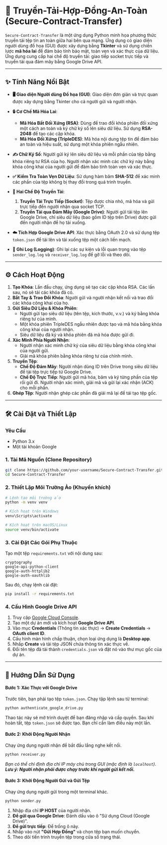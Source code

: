 
# 🚀 Truyền-Tải-Hợp-Đồng-An-Toàn (Secure-Contract-Transfer)

`Secure-Contract-Transfer` là một ứng dụng Python minh họa phương thức truyền tải tệp tin an toàn giữa hai bên qua mạng. Ứng dụng có giao diện người dùng đồ họa (GUI) được xây dựng bằng **Tkinter** và sử dụng chiến lược **mã hóa lai** để đảm bảo tính bảo mật, toàn vẹn và xác thực của dữ liệu. Ứng dụng cung cấp hai chế độ truyền tải: giao tiếp socket trực tiếp và truyền tải qua đám mây bằng Google Drive API.

-----

## ✨ Tính Năng Nổi Bật

  * **🖥️ Giao diện Người dùng Đồ họa (GUI)**: Giao diện đơn giản và trực quan được xây dựng bằng Tkinter cho cả người gửi và người nhận.

  * **🔒 Cơ Chế Mã Hóa Lai**:

      * **Mã Hóa Bất Đối Xứng (RSA)**: Dùng để trao đổi khóa phiên đối xứng một cách an toàn và ký chữ ký số lên siêu dữ liệu. Sử dụng **RSA-2048** để tạo các cặp khóa.
      * **Mã Hóa Đối Xứng (TripleDES)**: Mã hóa nội dung tệp tin để đảm bảo an toàn và hiệu suất, sử dụng một khóa phiên ngẫu nhiên.

  * **✍️ Chữ Ký Số**: Người gửi ký lên siêu dữ liệu và mỗi phần của tệp bằng khóa riêng tư RSA của họ. Người nhận xác minh các chữ ký này bằng khóa công khai của người gửi để đảm bảo tính toàn vẹn và xác thực.

  * **✅ Kiểm Tra Toàn Vẹn Dữ Liệu**: Sử dụng hàm băm **SHA-512** để xác minh các phần của tệp không bị thay đổi trong quá trình truyền.

  * **📡 Hai Chế Độ Truyền Tải**:

    1.  **Truyền Tải Trực Tiếp (Socket)**: Tệp được chia nhỏ, mã hóa và gửi trực tiếp đến người nhận qua socket TCP.
    2.  **Truyền Tải qua Đám Mây (Google Drive)**: Người gửi tải tệp lên Google Drive, chỉ siêu dữ liệu (bao gồm ID tệp trên Drive) được gửi đến người nhận để họ tải xuống.

  * **☁️ Tích Hợp Google Drive API**: Xác thực bằng OAuth 2.0 và sử dụng tệp `token.json` để tải lên và tải xuống tệp một cách liền mạch.

  * **📝 Ghi Log (Logging)**: Ghi lại các sự kiện và lỗi quan trọng vào tệp `sender_log.log` và `receiver_log.log` để gỡ lỗi và theo dõi.

-----

## ⚙️ Cách Hoạt Động

1.  **Tạo Khóa**: Lần đầu chạy, ứng dụng sẽ tạo các cặp khóa RSA. Các lần sau, nó sẽ tải các khóa đã có.
2.  **Bắt Tay & Trao Đổi Khóa**: Người gửi và người nhận kết nối và trao đổi các khóa công khai của họ.
3.  **Gửi Siêu Dữ Liệu & Khóa Phiên**:
      * Người gửi tạo siêu dữ liệu (tên tệp, kích thước, v.v.) và ký bằng khóa riêng tư của mình.
      * Một khóa phiên TripleDES ngẫu nhiên được tạo và mã hóa bằng khóa công khai của người nhận.
      * Siêu dữ liệu đã ký và khóa phiên đã mã hóa được gửi đi.
4.  **Xác Minh Phía Người Nhận**:
      * Người nhận xác minh chữ ký của siêu dữ liệu bằng khóa công khai của người gửi.
      * Giải mã khóa phiên bằng khóa riêng tư của chính mình.
5.  **Truyền Tệp**:
      * **Chế Độ Đám Mây**: Người nhận dùng ID trên Drive trong siêu dữ liệu để tải tệp trực tiếp từ Google Drive.
      * **Chế Độ Trực Tiếp**: Người gửi mã hóa, băm và ký từng phần của tệp rồi gửi đi. Người nhận xác minh, giải mã và gửi lại xác nhận (ACK) cho mỗi phần.
6.  **Ghép Tệp**: Người nhận ghép các phần đã giải mã lại để tái tạo tệp gốc.

-----

## 🛠️ Cài Đặt và Thiết Lập

### Yêu Cầu

  * Python 3.x
  * Một tài khoản Google

### 1\. Tải Mã Nguồn (Clone Repository)

```bash
git clone https://github.com/your-username/Secure-Contract-Transfer.git
cd Secure-Contract-Transfer
```

### 2\. Thiết Lập Môi Trường Ảo (Khuyến khích)

```bash
# Lệnh tạo môi trường ảo
python -m venv venv

# Kích hoạt trên Windows
venv\Scripts\activate

# Kích hoạt trên macOS/Linux
source venv/bin/activate
```

### 3\. Cài Đặt Các Gói Phụ Thuộc

Tạo một tệp `requirements.txt` với nội dung sau:

```
cryptography
google-api-python-client
google-auth-httplib2
google-auth-oauthlib
```

Sau đó, chạy lệnh cài đặt:

```bash
pip install -r requirements.txt
```

### 4\. Cấu Hình Google Drive API

1.  Truy cập [Google Cloud Console](https://console.cloud.google.com/).
2.  Tạo một dự án mới và kích hoạt **Google Drive API**.
3.  Vào mục **Credentials** (Thông tin xác thực) -\> **Create Credentials** -\> **OAuth client ID**.
4.  Cấu hình màn hình chấp thuận, chọn loại ứng dụng là **Desktop app**.
5.  Nhấp **Create** và tải tệp JSON chứa thông tin xác thực về.
6.  Đổi tên tệp đã tải thành `credentials.json` và đặt nó vào thư mục gốc của dự án.

-----

## 📖 Hướng Dẫn Sử Dụng

#### **Bước 1: Xác Thực với Google Drive**

Trước tiên, bạn phải tạo tệp `token.json`. Chạy tập lệnh sau từ terminal:

```bash
python authenticate_google_drive.py
```

Thao tác này sẽ mở trình duyệt để bạn đăng nhập và cấp quyền. Sau khi hoàn tất, tệp `token.json` sẽ được tạo. Bạn chỉ cần làm điều này một lần.

#### **Bước 2: Khởi Động Người Nhận**

Chạy ứng dụng người nhận để bắt đầu lắng nghe kết nối.

```bash
python receiver.py
```

*Bạn có thể chỉ định địa chỉ IP máy chủ trong GUI (mặc định là `localhost`).*
***Lưu ý: Người nhận phải được chạy trước khi người gửi kết nối.***

#### **Bước 3: Khởi Động Người Gửi và Gửi Tệp**

Chạy ứng dụng người gửi trong một terminal khác.

```bash
python sender.py
```

1.  Nhập địa chỉ **IP HOST** của người nhận.
2.  **Để gửi qua Google Drive**: Đánh dấu vào ô "Sử dụng Cloud (Google Drive)".
3.  **Để gửi trực tiếp**: Để trống ô này.
4.  Nhấp vào nút **"Gửi Hợp Đồng"** và chọn tệp bạn muốn chuyển.
5.  Theo dõi tiến trình truyền tệp trong cửa sổ trạng thái.
